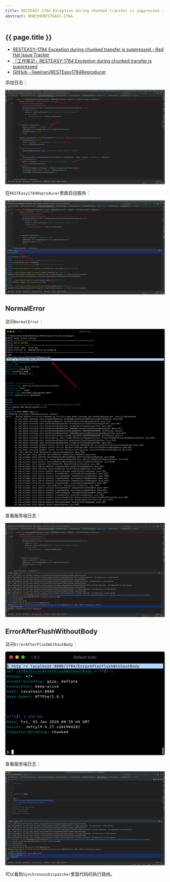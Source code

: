 ```yaml
---
title: RESTEASY-1784 Exception during chunked transfer is suppressed - 工作笔记（2）
abstract: 继续分析RESTEASY-1784。
---
```

## {{ page.title }}

* [RESTEASY-1784 Exception during chunked transfer is suppressed - Red Hat Issue Tracker](https://issues.redhat.com/browse/RESTEASY-1784)
* [「工作笔记」RESTEASY-1784 Exception during chunked transfer is suppressed](http://weinan.io/2019/12/20/resteasy.html)
* [GitHub - liweinan/RESTEasy1784Reproducer](https://github.com/liweinan/RESTEasy1784Reproducer)

添加日志：

![](https://raw.githubusercontent.com/liweinan/blogpic2020_i/master/jan03/F9966896-366C-4EF8-A2BC-AB26C72386A3.png)

在`RESTEasy1784Reproducer`里面启动服务：

![](https://raw.githubusercontent.com/liweinan/blogpic2020_i/master/jan03/04BF8E44-BD0E-45F1-861F-DCB86DF71B02.png)

## NormalError

访问`NormalError`：

![](https://raw.githubusercontent.com/liweinan/blogpic2020_i/master/jan03/AEE64494-99F1-4207-9367-7C2DF872F710.png)

查看服务端日志：

![](https://raw.githubusercontent.com/liweinan/blogpic2020_i/master/jan03/35A2E84C-3534-4762-B5E5-448986823909.png)

## ErrorAfterFlushWithoutBody

访问`ErrorAfterFlushWithoutBody`：

![](https://raw.githubusercontent.com/liweinan/blogpic2020_i/master/jan03/1533C5D9-DA35-44C7-AEB0-E2A5D63F41CF.png)

查看服务端日志：

![](https://raw.githubusercontent.com/liweinan/blogpic2020_i/master/jan03/8C81C12D-0549-4C52-8010-7041FF295F54.png)

可以看到`SynchronousDispatcher`里面代码的执行路线。

